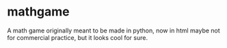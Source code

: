 # mathgame
A math game originally meant to be made in python, now in html maybe not for commercial practice, but it looks cool for sure.
